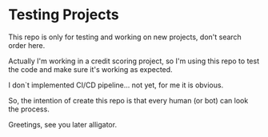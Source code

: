 # Testing Projects

This repo is only for testing and working on new projects, don't search order here.

Actually I'm working in a credit scoring project, so I'm using this repo to test the code and make sure it's working as expected.

I don`t implemented CI/CD pipeline... not yet, for me it is obvious.

So, the intention of create this repo is that every human (or bot) can look the process.

Greetings, see you later alligator. 
